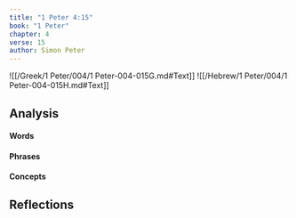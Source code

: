 ```yaml
---
title: "1 Peter 4:15"
book: "1 Peter"
chapter: 4
verse: 15
author: Simon Peter
---
```

![[/Greek/1 Peter/004/1 Peter-004-015G.md#Text]]
![[/Hebrew/1 Peter/004/1 Peter-004-015H.md#Text]]

## Analysis

#### Words

#### Phrases

#### Concepts

## Reflections
